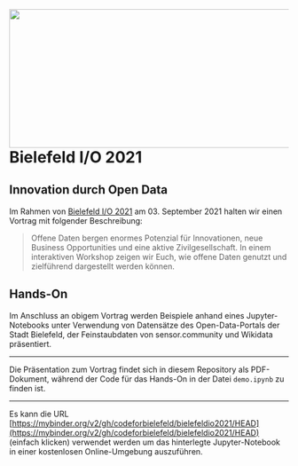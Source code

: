 <img src="https://codefor.de/labs/hexagon/CodeFor-bielefeld.svg" width="750" height="250" align="right">

# Bielefeld I/O 2021
## Innovation durch Open Data

Im Rahmen von [Bielefeld I/O 2021](https://bielefeld.io/) am 03. September 2021 halten wir einen Vortrag mit folgender Beschreibung:

> Offene Daten bergen enormes Potenzial für Innovationen, neue
Business Opportunities und eine aktive Zivilgesellschaft. In
einem interaktiven Workshop zeigen wir Euch, wie offene
Daten genutzt und zielführend dargestellt werden können.
                
## Hands-On

Im Anschluss an obigem Vortrag werden Beispiele anhand eines Jupyter-Notebooks unter Verwendung von Datensätze des Open-Data-Portals der Stadt Bielefeld, der Feinstaubdaten von sensor.community und Wikidata präsentiert.

***

Die Präsentation zum Vortrag findet sich in diesem Repository als PDF-Dokument, während der Code für das Hands-On in der Datei `demo.ipynb` zu finden ist.

***

Es kann die URL [https://mybinder.org/v2/gh/codeforbielefeld/bielefeldio2021/HEAD](https://mybinder.org/v2/gh/codeforbielefeld/bielefeldio2021/HEAD) (einfach klicken) verwendet werden um das hinterlegte Jupyter-Notebook in einer kostenlosen Online-Umgebung auszuführen.